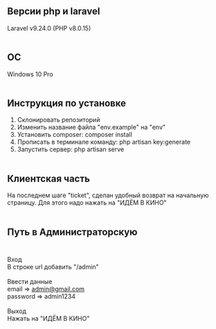 ## Версии php и laravel <br>
Laravel v9.24.0 (PHP v8.0.15) <br><br>
## OC <br>
Windows 10 Pro <br><br>
## Инструкция по установке <br>
1. Склонировать репозиторий <br>
2. Изменить название файла "env.example" на "env" <br>
3. Установить composer: composer install <br>
4. Прописать в терминале команду: php artisan key:generate <br>
5. Запустить сервер: php artisan serve <br><br>
## Клиентская часть<br>
На последнем шаге "ticket", сделан удобный возврат на начальную страницу. Для этого надо нажать на "ИДЁМ В КИНО"<br><br>
## Путь в Администраторскую <br><br>
Вход <br>
В строке url добавить "/admin" <br><br>
Ввести данные<br>
email => admin@gmail.com <br>
password => admin1234 <br><br>
Выход <br>
Нажать на "ИДЁМ В КИНО"
